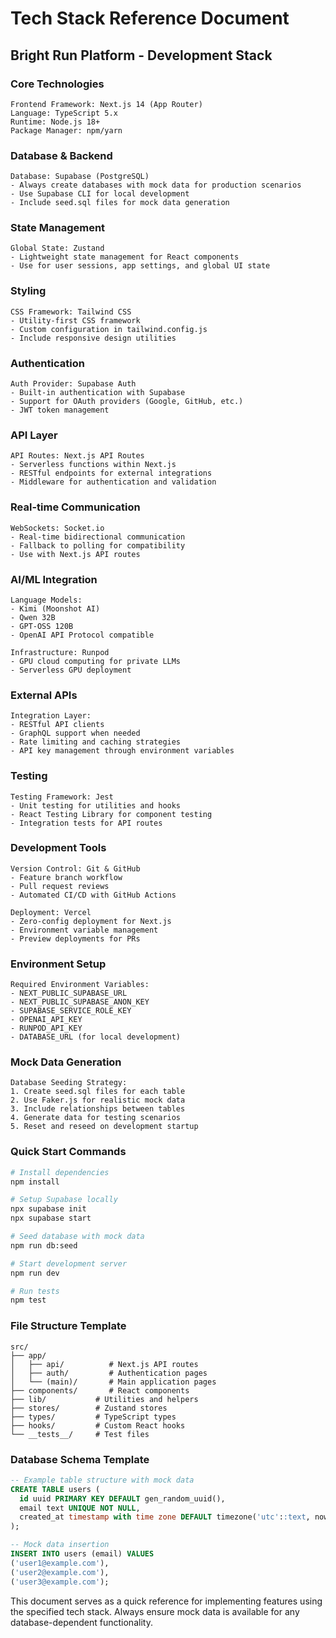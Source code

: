 # Tech Stack Reference Document
## Bright Run Platform - Development Stack

### Core Technologies
```
Frontend Framework: Next.js 14 (App Router)
Language: TypeScript 5.x
Runtime: Node.js 18+
Package Manager: npm/yarn
```

### Database & Backend
```
Database: Supabase (PostgreSQL)
- Always create databases with mock data for production scenarios
- Use Supabase CLI for local development
- Include seed.sql files for mock data generation
```

### State Management
```
Global State: Zustand
- Lightweight state management for React components
- Use for user sessions, app settings, and global UI state
```

### Styling
```
CSS Framework: Tailwind CSS
- Utility-first CSS framework
- Custom configuration in tailwind.config.js
- Include responsive design utilities
```

### Authentication
```
Auth Provider: Supabase Auth
- Built-in authentication with Supabase
- Support for OAuth providers (Google, GitHub, etc.)
- JWT token management
```

### API Layer
```
API Routes: Next.js API Routes
- Serverless functions within Next.js
- RESTful endpoints for external integrations
- Middleware for authentication and validation
```

### Real-time Communication
```
WebSockets: Socket.io
- Real-time bidirectional communication
- Fallback to polling for compatibility
- Use with Next.js API routes
```

### AI/ML Integration
```
Language Models:
- Kimi (Moonshot AI)
- Qwen 32B
- GPT-OSS 120B
- OpenAI API Protocol compatible

Infrastructure: Runpod
- GPU cloud computing for private LLMs
- Serverless GPU deployment
```

### External APIs
```
Integration Layer:
- RESTful API clients
- GraphQL support when needed
- Rate limiting and caching strategies
- API key management through environment variables
```

### Testing
```
Testing Framework: Jest
- Unit testing for utilities and hooks
- React Testing Library for component testing
- Integration tests for API routes
```

### Development Tools
```
Version Control: Git & GitHub
- Feature branch workflow
- Pull request reviews
- Automated CI/CD with GitHub Actions

Deployment: Vercel
- Zero-config deployment for Next.js
- Environment variable management
- Preview deployments for PRs
```

### Environment Setup
```
Required Environment Variables:
- NEXT_PUBLIC_SUPABASE_URL
- NEXT_PUBLIC_SUPABASE_ANON_KEY
- SUPABASE_SERVICE_ROLE_KEY
- OPENAI_API_KEY
- RUNPOD_API_KEY
- DATABASE_URL (for local development)
```

### Mock Data Generation
```
Database Seeding Strategy:
1. Create seed.sql files for each table
2. Use Faker.js for realistic mock data
3. Include relationships between tables
4. Generate data for testing scenarios
5. Reset and reseed on development startup
```

### Quick Start Commands
```bash
# Install dependencies
npm install

# Setup Supabase locally
npx supabase init
npx supabase start

# Seed database with mock data
npm run db:seed

# Start development server
npm run dev

# Run tests
npm test
```

### File Structure Template
```
src/
├── app/
│   ├── api/          # Next.js API routes
│   ├── auth/         # Authentication pages
│   └── (main)/       # Main application pages
├── components/       # React components
├── lib/           # Utilities and helpers
├── stores/        # Zustand stores
├── types/         # TypeScript types
├── hooks/         # Custom React hooks
└── __tests__/     # Test files
```

### Database Schema Template
```sql
-- Example table structure with mock data
CREATE TABLE users (
  id uuid PRIMARY KEY DEFAULT gen_random_uuid(),
  email text UNIQUE NOT NULL,
  created_at timestamp with time zone DEFAULT timezone('utc'::text, now())
);

-- Mock data insertion
INSERT INTO users (email) VALUES 
('user1@example.com'),
('user2@example.com'),
('user3@example.com');
```

This document serves as a quick reference for implementing features using the specified tech stack. Always ensure mock data is available for any database-dependent functionality.
        